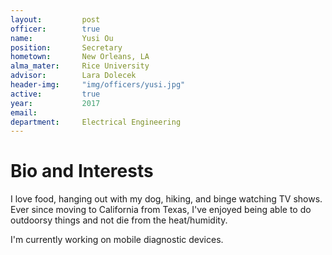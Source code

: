 ```yaml
---
layout:     	post
officer: 		true
name:      		Yusi Ou
position: 		Secretary
hometown:		New Orleans, LA
alma_mater: 	Rice University
advisor: 		Lara Dolecek
header-img: 	"img/officers/yusi.jpg"
active: 		true
year:  			2017
email: 			
department: 	Electrical Engineering
---
```


# Bio and Interests

I love food, hanging out with my dog, hiking, and binge watching TV shows. Ever since moving to California from Texas, I've enjoyed being able to do outdoorsy things and not die from the heat/humidity. 

I'm currently working on mobile diagnostic devices.